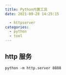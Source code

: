 ```yaml
---
title: Python内置工具
date: 2021-09-28 14:25:15

  - httpserver
categories:
  - python
  - tool
---
```


## http 服务

```
python -m http.server 8888
```
